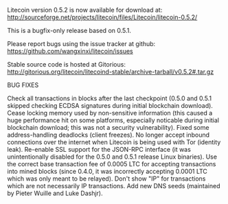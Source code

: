 Litecoin version 0.5.2 is now available for download at:
http://sourceforge.net/projects/litecoin/files/Litecoin/litecoin-0.5.2/

This is a bugfix-only release based on 0.5.1.

Please report bugs using the issue tracker at github:
https://github.com/wangxinxi/litecoin/issues

Stable source code is hosted at Gitorious:
http://gitorious.org/litecoin/litecoind-stable/archive-tarball/v0.5.2#.tar.gz

BUG FIXES

Check all transactions in blocks after the last checkpoint (0.5.0 and 0.5.1 skipped checking ECDSA signatures during initial blockchain download).
Cease locking memory used by non-sensitive information (this caused a huge performance hit on some platforms, especially noticable during initial blockchain download; this was
not a security vulnerability).
Fixed some address-handling deadlocks (client freezes).
No longer accept inbound connections over the internet when Litecoin is being used with Tor (identity leak).
Re-enable SSL support for the JSON-RPC interface (it was unintentionally disabled for the 0.5.0 and 0.5.1 release Linux binaries).
Use the correct base transaction fee of 0.0005 LTC for accepting transactions into mined blocks (since 0.4.0, it was incorrectly accepting 0.0001 LTC which was only meant to be relayed).
Don't show "IP" for transactions which are not necessarily IP transactions.
Add new DNS seeds (maintained by Pieter Wuille and Luke Dashjr).
